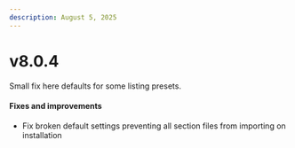 ```yaml
---
description: August 5, 2025
---
```


# v8.0.4

Small fix here defaults for some listing presets.



#### **Fixes and improvements** <a href="#fixes-and-improvements" id="fixes-and-improvements"></a>

* Fix broken default settings preventing all section files from importing on installation
